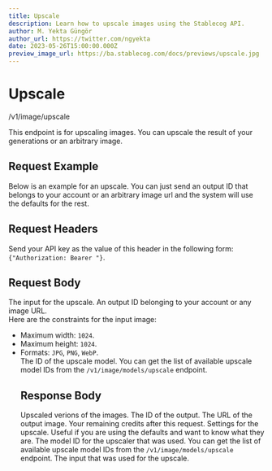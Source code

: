 ```yaml
---
title: Upscale
description: Learn how to upscale images using the Stablecog API.
author: M. Yekta Güngör
author_url: https://twitter.com/ngyekta
date: 2023-05-26T15:00:00.000Z
preview_image_url: https://ba.stablecog.com/docs/previews/upscale.jpg
---
```


<script>
	import TypescriptRequest from './request/typescript.md';
	import PythonRequest from './request/python.md';
	import CurlRequest from './request/curl.md';
	import Response from './request/response.json';
	import Tabs from '$components/docs/tabs/Tabs.svelte';
	import Tab from '$components/docs/tabs/Tab.svelte';
	import RequestLine from '$components/docs/RequestLine.svelte';
	import Spacer from '$components/docs/Spacer.svelte';
	import Property from '$components/docs/Property.svelte';
	import Expandible from '$components/docs/Expandible.svelte';
	import CollapsibleJSON from '$components/docs/collapsibleJSON/CollapsibleJSON.svelte';
	import Code from '$components/docs/Code.svelte';
</script>

# Upscale

<RequestLine method='POST'>
	/v1/image/upscale
</RequestLine>

This endpoint is for upscaling images. You can upscale the result of your generations or an arbitrary image.

## Request Example

Below is an example for an upscale. You can just send an output ID that belongs to your account or an arbitrary image url and the system will use the defaults for the rest.

<Tabs>
	<Tab value="cURL">
		<CurlRequest />
	</Tab>
	<Tab value="TypeScript">
		<TypescriptRequest />
	</Tab>
	<Tab value="Python">
		<PythonRequest />
	</Tab>
</Tabs>

<CollapsibleJSON json={Response} title="Response"/>

<Spacer/>

## Request Headers

<Property name="Authorization" required type="string">
	Send your API key as the value of this header in the following form:<br>
	<Code>{"Authorization: Bearer <YOUR_STABLECOG_API_KEY>"}</Code>.
</Property>

<Spacer/>

## Request Body

<Property name="input" type="string" required>
	The input for the upscale. An output ID belonging to your account or any image URL.<br>
	Here are the constraints for the input image:<br>
	<ul>
		<li>Maximum width: <Code>1024</Code>.</li>
		<li>Maximum height: <Code>1024</Code>.</li>
		<li>Formats: <Code>JPG</Code>, <Code>PNG</Code>, <Code>WebP</Code>.</li>
</Property>
<Property name="model_id" type="TUpscaleModelID" typeModifier="enum">
	The ID of the upscale model.
	<Expandible title="TUpscaleModelID" yPadding>
		You can get the list of available upscale model IDs from the <Code href='/docs/v1/api-reference/image/models/upscale'>/v1/image/models/upscale</Code> endpoint.
	</Expandible>
</Property>

<Spacer/>

## Response Body

<Property name="outputs" type="TOutput" typeModifier="array">
	Upscaled verions of the images.
	<Expandible title="TOutput">
		<Property name="id" type="string">
			The ID of the output.
		</Property>
		<Property name="url" type="string">
			The URL of the output image.
		</Property>
	</Expandible>
</Property>
<Property name="remaining_credits" type="float">
	Your remaining credits after this request.
</Property>
<Property name="settings" type="TUpscaleSettings" typeModifier="object">
	Settings for the upscale. Useful if you are using the defaults and want to know what they are.
	<Expandible title="TUpscaleSettings">
		<Property name="model_id" type="TUpscaleModelID" typeModifier="enum">
			The model ID for the upscaler that was used.
			<Expandible title="TUpscaleModelID" yPadding>
				You can get the list of available upscale model IDs from the <Code href='/docs/v1/api-reference/image/models/upscale'>/v1/image/models/upscale</Code> endpoint.
			</Expandible>
		</Property>
		<Property name="input" type="string">
			The input that was used for the upscale.
		</Property>
	</Expandible>
</Property>

